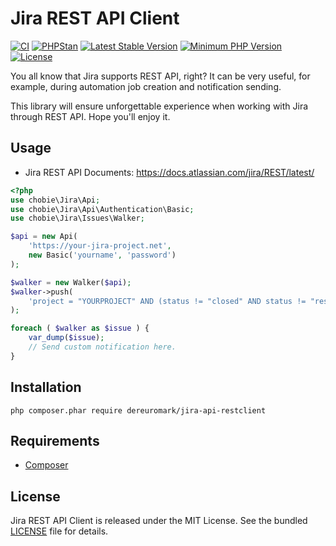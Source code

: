 # Jira REST API Client

[![CI](https://github.com/dereuromark/jira-api-restclient/actions/workflows/ci.yml/badge.svg)](https://github.com/dereuromark/jira-api-restclient/actions/workflows/ci.yml)
[![PHPStan](https://img.shields.io/badge/PHPStan-level%206-brightgreen.svg?style=flat)](https://phpstan.org/)
[![Latest Stable Version](https://poser.pugx.org/dereuromark/jira-api-restclient/v/stable.svg)](https://packagist.org/packages/dereuromark/jira-api-restclient)
[![Minimum PHP Version](https://img.shields.io/badge/php-%3E%3D%207.4-8892BF.svg)](https://php.net/)
[![License](https://poser.pugx.org/dereuromark/jira-api-restclient/license.png)](https://packagist.org/packages/dereuromark/jira-api-restclient)

You all know that Jira supports REST API, right? It can be very useful, for example, during automation job creation and notification sending.

This library will ensure unforgettable experience when working with Jira through REST API. Hope you'll enjoy it.

## Usage

* Jira REST API Documents: https://docs.atlassian.com/jira/REST/latest/

```php
<?php
use chobie\Jira\Api;
use chobie\Jira\Api\Authentication\Basic;
use chobie\Jira\Issues\Walker;

$api = new Api(
    'https://your-jira-project.net',
    new Basic('yourname', 'password')
);

$walker = new Walker($api);
$walker->push(
	'project = "YOURPROJECT" AND (status != "closed" AND status != "resolved") ORDER BY priority DESC'
);

foreach ( $walker as $issue ) {
    var_dump($issue);
    // Send custom notification here.
}
```

## Installation

```
php composer.phar require dereuromark/jira-api-restclient
```

## Requirements

* [Composer](https://getcomposer.org/download/)

## License

Jira REST API Client is released under the MIT License. See the bundled [LICENSE](LICENSE) file for details.
